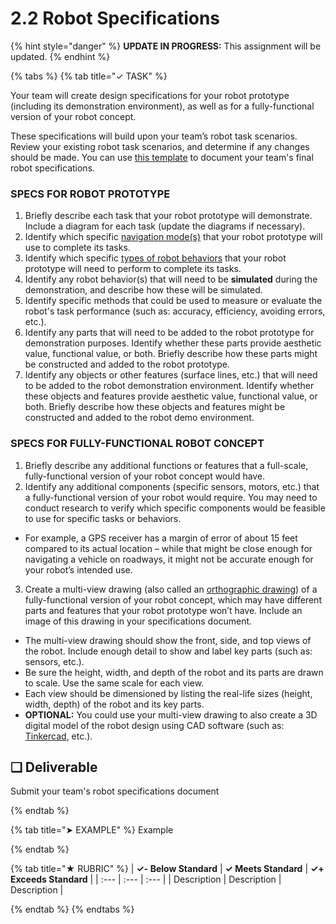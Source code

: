 # 2.2 Robot Specifications

{% hint style="danger" %}
**UPDATE IN PROGRESS:** This assignment will be updated.
{% endhint %}

{% tabs %}
{% tab title="✓ TASK" %}

Your team will create design specifications for your robot prototype \(including its demonstration environment\), as well as for a fully-functional version of your robot concept.

These specifications will build upon your team’s robot task scenarios. Review your existing robot task scenarios, and determine if any changes should be made. You can use [this template](https://drive.google.com/open?id=1tK8MlYiteU9xbp79sl2Vyf3QP6dMXMHNyP2PRwS0gmw) to document your team's final robot specifications.

### SPECS FOR ROBOT PROTOTYPE

1. Briefly describe each task that your robot prototype will demonstrate. Include a diagram for each task \(update the diagrams if necessary\).
2. Identify which specific [navigation mode\(s\)](https://docs.idew.org/code-robotics/references/navigation-modes) that your robot prototype will use to complete its tasks.
3. Identify which specific [types of robot behaviors](https://docs.idew.org/code-robotics/references/robot-behaviors#types-of-robot-behaviors) that your robot prototype will need to perform to complete its tasks.
4. Identify any robot behavior\(s\) that will need to be **simulated** during the demonstration, and describe how these will be simulated.
5. Identify specific methods that could be used to measure or evaluate the robot's task performance \(such as:  accuracy, efficiency, avoiding errors, etc.\).
6. Identify any parts that will need to be added to the robot prototype for demonstration purposes. Identify whether these parts provide aesthetic value, functional value, or both. Briefly describe how these parts might be constructed and added to the robot prototype.
7. Identify any objects or other features \(surface lines, etc.\) that will need to be added to the robot demonstration environment. Identify whether these objects and features provide aesthetic value, functional value, or both. Briefly describe how these objects and features might be constructed and added to the robot demo environment.

### SPECS FOR FULLY-FUNCTIONAL ROBOT CONCEPT

1. Briefly describe any additional functions or features that a full-scale, fully-functional version of your robot concept would have.
2. Identify any additional components \(specific sensors, motors, etc.\) that a fully-functional version of your robot would require. You may need to conduct research to verify which specific components would be feasible to use for specific tasks or behaviors.
 * For example, a GPS receiver has a margin of error of about 15 feet compared to its actual location – while that might be close enough for navigating a vehicle on roadways, it might not be accurate enough for your robot’s intended use.
3. Create a multi-view drawing \(also called an [orthographic drawing](http://www.technologystudent.com/prddes1/orthogrp1.html)\) of a fully-functional version of your robot concept, which may have different parts and features that your robot prototype won’t have. Include an image of this drawing in your specifications document.
  * The multi-view drawing should show the front, side, and top views of the robot. Include enough detail to show and label key parts \(such as: sensors, etc.\).
  * Be sure the height, width, and depth of the robot and its parts are drawn to scale. Use the same scale for each view.
  * Each view should be dimensioned by listing the real-life sizes \(height, width, depth\) of the robot and its key parts.
  * **OPTIONAL:**  You could use your multi-view drawing to also create a 3D digital model of the robot design using CAD software \(such as:  [Tinkercad](https://www.tinkercad.com/), etc.\).

## **❏ Deliverable**

Submit your team's robot specifications document

{% endtab %}

{% tab title="➤ EXAMPLE" %}
Example

{% endtab %}

{% tab title="★ RUBRIC" %}
| **✓- Below Standard** | **✓ Meets Standard** | **✓+ Exceeds Standard** |
| :--- | :--- | :--- |
| Description | Description | Description |

{% endtab %}
{% endtabs %}

